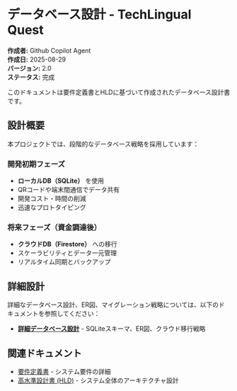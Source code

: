 # データベース設計 - TechLingual Quest

**作成者:** Github Copilot Agent  
**作成日:** 2025-08-29  
**バージョン:** 2.0  
**ステータス:** 完成

このドキュメントは要件定義書とHLDに基づいて作成されたデータベース設計書です。

## 設計概要

本プロジェクトでは、段階的なデータベース戦略を採用しています：

### 開発初期フェーズ
- **ローカルDB（SQLite）** を使用
- QRコードや端末間通信でデータ共有
- 開発コスト・時間の削減
- 迅速なプロトタイピング

### 将来フェーズ（資金調達後）
- **クラウドDB（Firestore）** への移行
- スケーラビリティとデータ一元管理
- リアルタイム同期とバックアップ

## 詳細設計

詳細なデータベース設計、ER図、マイグレーション戦略については、以下のドキュメントを参照してください：

- **[詳細データベース設計](db_design.md)** - SQLiteスキーマ、ER図、クラウド移行戦略

## 関連ドキュメント

- [要件定義書](../requirements/requirements.md) - システム要件の詳細
- [高水準設計書 (HLD)](../design/HLD.md) - システム全体のアーキテクチャ設計